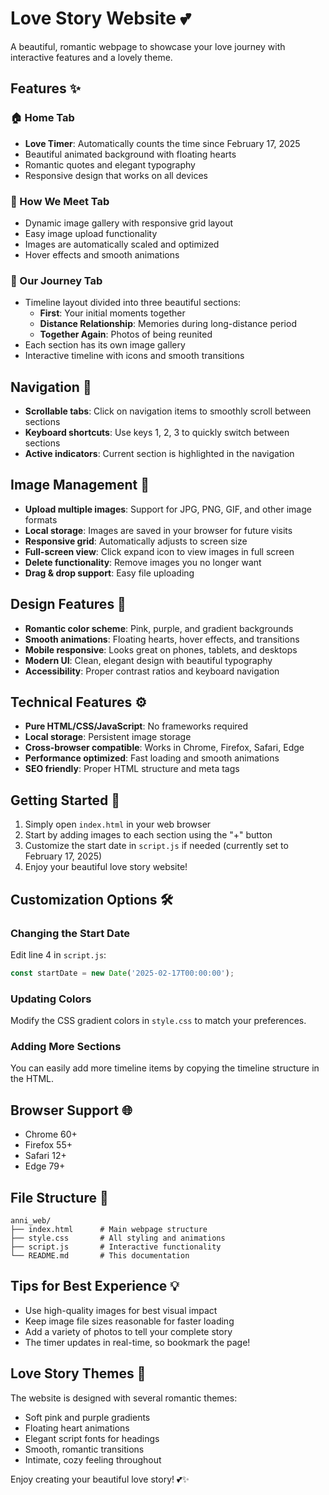# Love Story Website 💕

A beautiful, romantic webpage to showcase your love journey with interactive features and a lovely theme.

## Features ✨

### 🏠 Home Tab
- **Love Timer**: Automatically counts the time since February 17, 2025
- Beautiful animated background with floating hearts
- Romantic quotes and elegant typography
- Responsive design that works on all devices

### 💑 How We Meet Tab
- Dynamic image gallery with responsive grid layout
- Easy image upload functionality
- Images are automatically scaled and optimized
- Hover effects and smooth animations

### 🌟 Our Journey Tab
- Timeline layout divided into three beautiful sections:
  - **First**: Your initial moments together
  - **Distance Relationship**: Memories during long-distance period
  - **Together Again**: Photos of being reunited
- Each section has its own image gallery
- Interactive timeline with icons and smooth transitions

## Navigation 🧭
- **Scrollable tabs**: Click on navigation items to smoothly scroll between sections
- **Keyboard shortcuts**: Use keys 1, 2, 3 to quickly switch between sections
- **Active indicators**: Current section is highlighted in the navigation

## Image Management 📸
- **Upload multiple images**: Support for JPG, PNG, GIF, and other image formats
- **Local storage**: Images are saved in your browser for future visits
- **Responsive grid**: Automatically adjusts to screen size
- **Full-screen view**: Click expand icon to view images in full screen
- **Delete functionality**: Remove images you no longer want
- **Drag & drop support**: Easy file uploading

## Design Features 🎨
- **Romantic color scheme**: Pink, purple, and gradient backgrounds
- **Smooth animations**: Floating hearts, hover effects, and transitions
- **Mobile responsive**: Looks great on phones, tablets, and desktops
- **Modern UI**: Clean, elegant design with beautiful typography
- **Accessibility**: Proper contrast ratios and keyboard navigation

## Technical Features ⚙️
- **Pure HTML/CSS/JavaScript**: No frameworks required
- **Local storage**: Persistent image storage
- **Cross-browser compatible**: Works in Chrome, Firefox, Safari, Edge
- **Performance optimized**: Fast loading and smooth animations
- **SEO friendly**: Proper HTML structure and meta tags

## Getting Started 🚀

1. Simply open `index.html` in your web browser
2. Start by adding images to each section using the "+" button
3. Customize the start date in `script.js` if needed (currently set to February 17, 2025)
4. Enjoy your beautiful love story website!

## Customization Options 🛠️

### Changing the Start Date
Edit line 4 in `script.js`:
```javascript
const startDate = new Date('2025-02-17T00:00:00');
```

### Updating Colors
Modify the CSS gradient colors in `style.css` to match your preferences.

### Adding More Sections
You can easily add more timeline items by copying the timeline structure in the HTML.

## Browser Support 🌐
- Chrome 60+
- Firefox 55+
- Safari 12+
- Edge 79+

## File Structure 📁
```
anni_web/
├── index.html      # Main webpage structure
├── style.css       # All styling and animations
├── script.js       # Interactive functionality
└── README.md       # This documentation
```

## Tips for Best Experience 💡
- Use high-quality images for best visual impact
- Keep image file sizes reasonable for faster loading
- Add a variety of photos to tell your complete story
- The timer updates in real-time, so bookmark the page!

## Love Story Themes 💖
The website is designed with several romantic themes:
- Soft pink and purple gradients
- Floating heart animations
- Elegant script fonts for headings
- Smooth, romantic transitions
- Intimate, cozy feeling throughout

Enjoy creating your beautiful love story! 💕✨